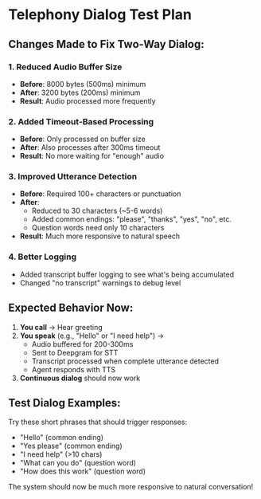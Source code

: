 # Telephony Dialog Test Plan

## Changes Made to Fix Two-Way Dialog:

### 1. Reduced Audio Buffer Size
- **Before**: 8000 bytes (500ms) minimum
- **After**: 3200 bytes (200ms) minimum
- **Result**: Audio processed more frequently

### 2. Added Timeout-Based Processing
- **Before**: Only processed on buffer size
- **After**: Also processes after 300ms timeout
- **Result**: No more waiting for "enough" audio

### 3. Improved Utterance Detection
- **Before**: Required 100+ characters or punctuation
- **After**: 
  - Reduced to 30 characters (~5-6 words)
  - Added common endings: "please", "thanks", "yes", "no", etc.
  - Question words need only 10 characters
- **Result**: Much more responsive to natural speech

### 4. Better Logging
- Added transcript buffer logging to see what's being accumulated
- Changed "no transcript" warnings to debug level

## Expected Behavior Now:

1. **You call** → Hear greeting
2. **You speak** (e.g., "Hello" or "I need help") → 
   - Audio buffered for 200-300ms
   - Sent to Deepgram for STT
   - Transcript processed when complete utterance detected
   - Agent responds with TTS
3. **Continuous dialog** should now work

## Test Dialog Examples:

Try these short phrases that should trigger responses:
- "Hello" (common ending)
- "Yes please" (common ending)
- "I need help" (>10 chars)
- "What can you do" (question word)
- "How does this work" (question word)

The system should now be much more responsive to natural conversation!
